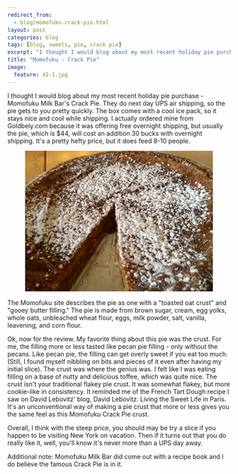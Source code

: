 ```yaml
---
redirect_from: 
  - blog/momofuku-crack-pie.html
layout: post
categories: blog
tags: [blog, sweets, pie, crack pie]
excerpt: "I thought I would blog about my most recent holiday pie purchase - Momofuku Milk Bar's Crack Pie.  They do next day UPS air shipping, so the pie gets to you pretty quickly.  The box comes with a cool ice pack, so it stays nice and cool while shipping."
title: "Momofuku - Crack Pie"
image:
  feature: 41-1.jpg
---
```


I thought I would blog about my most recent holiday pie purchase - Momofuku Milk Bar's Crack Pie.  They do next day UPS air shipping, so the pie gets to you pretty quickly.  The box comes with a cool ice pack, so it stays nice and cool while shipping. I actually ordered mine from Goldbely.com because it was offering free overnight shipping, but usually the pie, which is $44, will cost an addition 30 bucks with overnight shipping. It's a pretty hefty price, but it does feed 8-10 people. 

<figure> <img src='/images/41-2.jpg'> </figure>

The Momofuku site describes the pie as one with a "toasted oat crust" and "gooey butter filling."   The pie is made from brown sugar, cream, egg yolks, whole oats, unbleached wheat flour, eggs, milk powder, salt, vanilla, leavening, and corn flour.

Ok, now for the review.  My favorite thing about this pie was the crust.  For me, the filling more or less tasted like pecan pie filling - only without the pecans.  Like pecan pie, the filling can get overly sweet if you eat too much.  (Still, I found myself nibbling on bits and pieces of it even after having my initial slice).  The crust was where the genius was.  I felt like I was eating filling on a base of nutty and delicious toffee, which was quite nice. The crust isn't your traditional flakey pie crust.  It was somewhat flakey, but more cookie-like in consistency.  It reminded me of the French Tart Dough recipe I saw on David Lebovitz' blog, David Lebovitz: Living the Sweet Life in Paris. It's an unconventional way of making a pie crust that more or less gives you the same feel as this Momofuku Crack Pie crust.

Overall, I think with the steep price, you should may be try a slice if you happen to be visiting New York on vacation. Then if it turns out that you do really like it, well, you'll know it's never more than a UPS day away. 

Additional note: Momofuku Milk Bar did come out with a recipe book and I do believe the famous Crack Pie is in it.